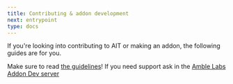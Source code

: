 ```yaml
---
title: Contributing & addon development
next: entrypoint
type: docs
---
```


If you're looking into contributing to AIT or making an addon, the following guides are for you.

Make sure to read [the guidelines](../guidelines/)!
If you need support ask in the [Amble Labs Addon Dev server](https://discord.gg/eGeBc3w6zW)